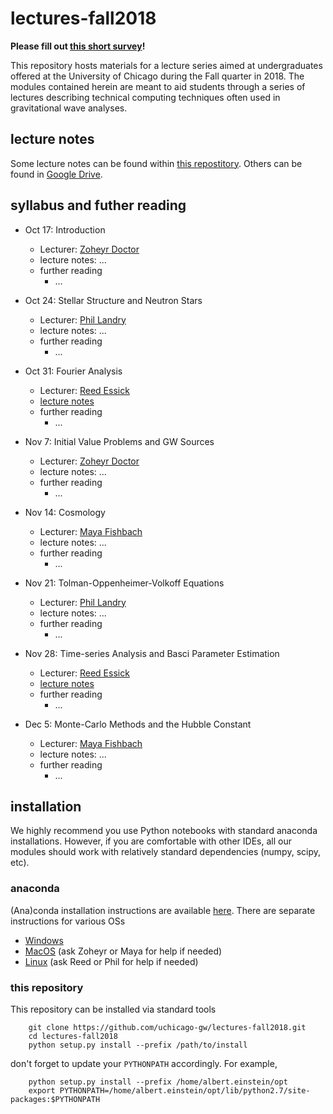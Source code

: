 # lectures-fall2018

**Please fill out [this short survey](https://goo.gl/forms/deUMrr7leHhrq0eo1)!**

This repository hosts materials for a lecture series aimed at undergraduates offered at the University of Chicago during the Fall quarter in 2018.
The modules contained herein are meant to aid students through a series of lectures describing technical computing techniques often used in gravitational wave analyses. 

## lecture notes

Some lecture notes can be found within [this repostitory](https://github.com/uchicago-gw/lectures-fall2018/tree/master/lecture_notes).
Others can be found in [Google Drive](https://drive.google.com/drive/folders/1xwmOKxjHyTkvSpeAOS_-NaUv-15uKVEA).

## syllabus and futher reading

  * Oct 17: Introduction
    * Lecturer: [Zoheyr Doctor](zdoctor@uchicago.edu)
    * lecture notes: ...
    * further reading
        * ...

  * Oct 24: Stellar Structure and Neutron Stars
    * Lecturer: [Phil Landry](landryp@uchicago.edu)
    * lecture notes: ...
    * further reading
        * ...

  * Oct 31: Fourier Analysis
    * Lecturer: [Reed Essick](reedessick@uchicago.edu)
    * [lecture notes](https://github.com/uchicago-gw/lectures-fall2018/blob/master/lecture_notes/fourier_analysis.md)
    * further reading
        * ...

  * Nov 7: Initial Value Problems and GW Sources
    * Lecturer: [Zoheyr Doctor](zdoctor@uchicago.edu)
    * lecture notes: ...
    * further reading
        * ...

  * Nov 14: Cosmology
    * Lecturer: [Maya Fishbach](mfishbach@uchicago.edu)
    * lecture notes: ...
    * further reading
        * ...

  * Nov 21: Tolman-Oppenheimer-Volkoff Equations
    * Lecturer: [Phil Landry](landryp@uchicago.edu)
    * lecture notes: ...
    * further reading
        * ...

  * Nov 28: Time-series Analysis and Basci Parameter Estimation
    * Lecturer: [Reed Essick](reedessick@uchicago.edu)
    * [lecture notes](https://github.com/uchicago-gw/lectures-fall2018/blob/master/lecture_notes/stationary_gaussian_timeseries.md)
    * further reading
        * ...

  * Dec 5: Monte-Carlo Methods and the Hubble Constant
    * Lecturer: [Maya Fishbach](mfishbach@uchicago.edu)
    * lecture notes: ...
    * further reading
        * ...

## installation

We highly recommend you use Python notebooks with standard anaconda installations.
However, if you are comfortable with other IDEs, all our modules should work with relatively standard dependencies (numpy, scipy, etc).

### anaconda

(Ana)conda installation instructions are available [here](https://conda.io/docs/user-guide/install/index.html).
There are separate instructions for various OSs

  * [Windows](https://conda.io/docs/user-guide/install/windows.html)
  * [MacOS](https://conda.io/docs/user-guide/install/macos.html) (ask Zoheyr or Maya for help if needed)
  * [Linux](https://conda.io/docs/user-guide/install/linux.html) (ask Reed or Phil for help if needed)

### this repository

This repository can be installed via standard tools

```
    git clone https://github.com/uchicago-gw/lectures-fall2018.git
    cd lectures-fall2018
    python setup.py install --prefix /path/to/install
```

don't forget to update your `PYTHONPATH` accordingly. For example,

```
    python setup.py install --prefix /home/albert.einstein/opt
    export PYTHONPATH=/home/albert.einstein/opt/lib/python2.7/site-packages:$PYTHONPATH
```
